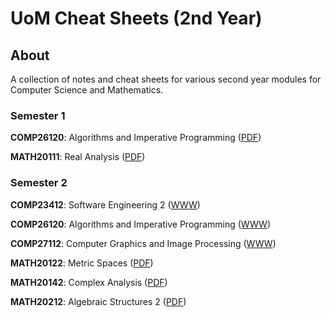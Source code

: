 # UoM Cheat Sheets (2nd Year)

## About
A collection of notes and cheat sheets for various second year modules for Computer Science and Mathematics. 

### Semester 1
**COMP26120**: Algorithms and Imperative Programming ([PDF](https://github.com/jTanG0506/uom-cheat-sheets/blob/master/COMP26120.pdf))

**MATH20111**: Real Analysis ([PDF](https://github.com/jTanG0506/uom-cheat-sheets/blob/master/MATH20111.pdf))

### Semester 2
**COMP23412**: Software Engineering 2 ([WWW](https://personalpages.manchester.ac.uk/student/jonathan.tang/books/comp23412/index.html))

**COMP26120**: Algorithms and Imperative Programming ([WWW](https://personalpages.manchester.ac.uk/student/jonathan.tang/books/comp26120/index.html))

**COMP27112**: Computer Graphics and Image Processing ([WWW](https://personalpages.manchester.ac.uk/student/jonathan.tang/books/comp27112/index.html))

**MATH20122**: Metric Spaces ([PDF](https://github.com/jTanG0506/uom-cheat-sheets/blob/master/MATH20122.pdf))

**MATH20142**: Complex Analysis ([PDF](https://github.com/jTanG0506/uom-cheat-sheets/blob/master/MATH20142.pdf))

**MATH20212**: Algebraic Structures 2 ([PDF](https://github.com/jTanG0506/uom-cheat-sheets/blob/master/MATH20212.pdf))
